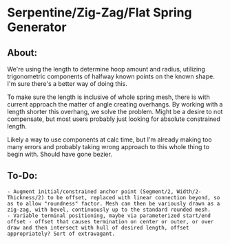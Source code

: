 # Serpentine/Zig-Zag/Flat Spring Generator

## About:

We're using the length to determine hoop amount and radius, utilizing trigonometric components of halfway known points on the known shape. I'm sure there's a better way of doing this.

To make sure the length is inclusive of whole spring mesh, there is with current approach the matter of angle creating overhangs. By working with a length shorter this overhang, we solve the problem. Might be a desire to not compensate, but most users probably just looking for absolute constrained length.
        
Likely a way to use components at calc time, but I'm already making too many errors and probably taking wrong approach to this whole thing to begin with. Should have gone bezier.

## To-Do:

    - Augment initial/constrained anchor point (Segment/2, Width/2-Thickness/2) to be offset, replaced with linear connection beyond, so as to allow "roundness" factor. Mesh can then be variously drawn as a zig-zag, with bevel, continuously up to the standard rounded mesh.
	- Variable terminal positioning, maybe via parameterized start/end offset - offset that causes termination on center or outer, or over draw and then intersect with hull of desired length, offset appropriately? Sort of extravagant.
